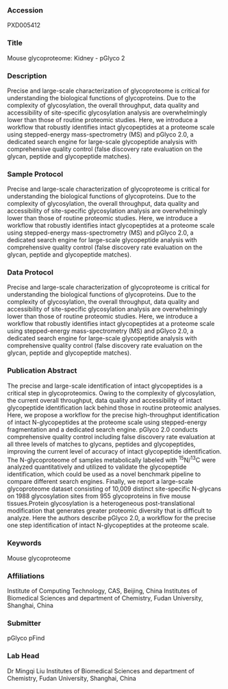 ### Accession
PXD005412

### Title
Mouse glycoproteome: Kidney -  pGlyco 2

### Description
Precise and large-scale characterization of glycoproteome is critical for understanding the biological functions of glycoproteins. Due to the complexity of glycosylation, the overall throughput, data quality and accessibility of site-specific glycosylation analysis are overwhelmingly lower than those of routine proteomic studies. Here, we introduce a workflow that robustly identifies intact glycopeptides at a proteome scale using stepped-energy mass-spectrometry (MS) and pGlyco 2.0, a dedicated search engine for large-scale glycopeptide analysis with comprehensive quality control (false discovery rate evaluation on the glycan, peptide and glycopeptide matches).

### Sample Protocol
Precise and large-scale characterization of glycoproteome is critical for understanding the biological functions of glycoproteins. Due to the complexity of glycosylation, the overall throughput, data quality and accessibility of site-specific glycosylation analysis are overwhelmingly lower than those of routine proteomic studies. Here, we introduce a workflow that robustly identifies intact glycopeptides at a proteome scale using stepped-energy mass-spectrometry (MS) and pGlyco 2.0, a dedicated search engine for large-scale glycopeptide analysis with comprehensive quality control (false discovery rate evaluation on the glycan, peptide and glycopeptide matches).

### Data Protocol
Precise and large-scale characterization of glycoproteome is critical for understanding the biological functions of glycoproteins. Due to the complexity of glycosylation, the overall throughput, data quality and accessibility of site-specific glycosylation analysis are overwhelmingly lower than those of routine proteomic studies. Here, we introduce a workflow that robustly identifies intact glycopeptides at a proteome scale using stepped-energy mass-spectrometry (MS) and pGlyco 2.0, a dedicated search engine for large-scale glycopeptide analysis with comprehensive quality control (false discovery rate evaluation on the glycan, peptide and glycopeptide matches).

### Publication Abstract
The precise and large-scale identification of intact glycopeptides is a critical step in glycoproteomics. Owing to the complexity of glycosylation, the current overall throughput, data quality and accessibility of intact glycopeptide identification lack behind those in routine proteomic analyses. Here, we propose a workflow for the precise high-throughput identification of intact N-glycopeptides at the proteome scale using stepped-energy fragmentation and a dedicated search engine. pGlyco 2.0 conducts comprehensive quality control including false discovery rate evaluation at all three levels of matches to glycans, peptides and glycopeptides, improving the current level of accuracy of intact glycopeptide identification. The N-glycoproteome of samples metabolically labeled with <sup>15</sup>N/<sup>13</sup>C were analyzed quantitatively and utilized to validate the glycopeptide identification, which could be used as a novel benchmark pipeline to compare different search engines. Finally, we report a large-scale glycoproteome dataset consisting of 10,009 distinct site-specific N-glycans on 1988 glycosylation sites from 955 glycoproteins in five mouse tissues.Protein glycosylation is a heterogeneous post-translational modification that generates greater proteomic diversity that is difficult to analyze. Here the authors describe pGlyco 2.0, a workflow for the precise one step identification of intact N-glycopeptides at the proteome scale.

### Keywords
Mouse glycoproteome

### Affiliations
Institute of Computing Technology, CAS, Beijing, China
Institutes of Biomedical Sciences and department of Chemistry, Fudan University, Shanghai, China

### Submitter
pGlyco pFind

### Lab Head
Dr Mingqi Liu
Institutes of Biomedical Sciences and department of Chemistry, Fudan University, Shanghai, China


